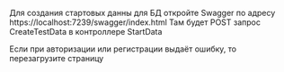 Для создания стартовых данны для БД откройте Swagger по адресу https://localhost:7239/swagger/index.html
Там будет POST запрос CreateTestData в контроллере StartData

Если при авторизации или регистрации выдаёт ошибку, то перезагрузите страницу
